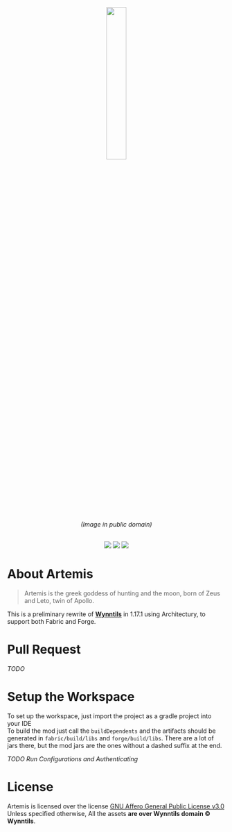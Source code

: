 <div align="center">
<img src="https://upload.wikimedia.org/wikipedia/commons/d/d2/Artemis.png" width=30%>
<p><i align="center">(Image in public domain)</i></p>
<br>
<a href="https://discord.gg/ve49m9J"><img src="https://discordapp.com/api/guilds/394189072635133952/widget.png"></a>
<a href="https://ci.wynntils.com/job/Artemis/"><img src="http://ci.wynntils.com/buildStatus/icon?job=Artemis"></a>
<a href="https://github.com/Wynntils/Artemis/blob/main/LICENSE"><img src="https://img.shields.io/badge/license-AGPL%203.0-green.svg"></a>
</div>

About Artemis
========
> Artemis is the greek goddess of hunting and the moon, born of Zeus and Leto, twin of Apollo.

This is a preliminary rewrite of <a href="httpss;//github.com/Wynntils/Wynntils"><b>Wynntils</b></a> in 1.17.1 using Architectury, to support both Fabric and Forge.

Pull Request
========
<i>TODO</i>

Setup the Workspace
========
To set up the workspace, just import the project as a gradle project into your IDE
<br> To build the mod just call the ``buildDependents`` and the artifacts should be generated in `fabric/build/libs` and `forge/build/libs`. There are a lot of jars there, but the mod jars are the ones without a dashed suffix at the end.

<i>TODO Run Configurations and Authenticating</i>

License
========

Artemis is licensed over the license [GNU Affero General Public License v3.0](https://github.com/Wynntils/Artemis/blob/development/LICENSE)<br>
Unless specified otherwise, All the assets **are over Wynntils domain © Wynntils**.
